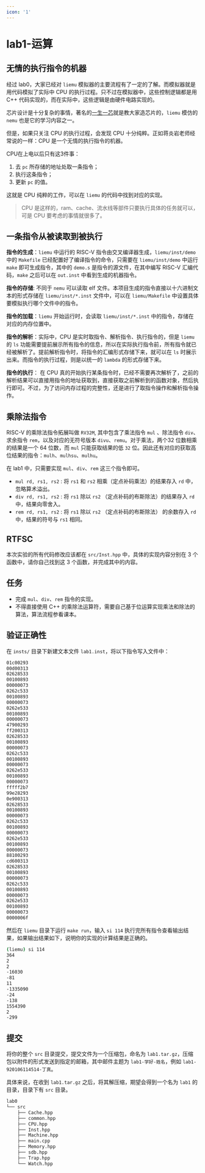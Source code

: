 ```yaml
---
icon: '1'
---
```


# lab1-运算

## 无情的执行指令的机器

经过 lab0，大家已经对 `liemu` 模拟器的主要流程有了一定的了解。而模拟器就是用代码模拟了实际中 CPU 的执行过程。只不过在模拟器中，这些控制逻辑都是用 C++ 代码实现的，而在实际中，这些逻辑是由硬件电路实现的。

芯片设计是十分复杂的事情，著名的[一生一芯](https://ysyx.oscc.cc/)就是教大家造芯片的，`liemu` 模仿的 `nemu` 也是它的学习内容之一。

但是，如果只关注 CPU 的执行过程，会发现 CPU 十分纯粹。正如蒋炎岩老师经常说的一样：CPU 是一个无情的执行指令的机器。

CPU在上电以后只有这3件事：

1. 去 `pc` 所存储的地址处取一条指令；
2. 执行这条指令；
3. 更新 `pc` 的值。

这就是 CPU 纯粹的工作，可以在 `liemu` 的代码中找到对应的实现。

> CPU 是这样的，ram、cache、流水线等部件只要执行具体的任务就可以，可是 CPU 要考虑的事情就很多了。

## 一条指令从被读取到被执行

**指令的生成**：`liemu` 中运行的 RISC-V 指令由交叉编译器生成，`liemu/inst/demo` 中的 `Makefile` 已经配置好了编译指令的命令，只需要在 `liemu/inst/demo` 中运行 `make` 即可生成指令，其中的 `demo.s` 是指令的源文件，在其中编写 RISC-V 汇编代码，`make` 之后可以在 `out.inst` 中看到生成的机器指令。

**指令的存储**: 不同于 `nemu` 可以读取 elf 文件。本项目生成的指令直接以十六进制文本的形式存储在 `liemu/inst/*.inst` 文件中，可以在 `liemu/Makefile` 中设置具体要模拟执行哪个文件中的指令。

**指令的加载**：`liemu` 开始运行时，会读取 `liemu/inst/*.inst` 中的指令，存储在对应的内存位置中。

**指令的解析**：实际中，CPU 是实时取指令、解析指令、执行指令的，但是 `liemu` 的 `ls` 功能需要提前展示所有指令的信息，所以在实际执行指令前，所有指令就已经被解析了。提前解析指令时，将指令的汇编形式存储下来，就可以在 `ls` 时展示出来。而指令的执行过程，则是以统一的 `lambda` 的形式存储下来。

**指令的执行**： 在 CPU 真的开始执行某条指令时，已经不需要再次解析了，之前的解析结果可以直接用指令的地址获取到，直接获取之前解析到的函数对象，然后执行即可。不过，为了访问内存过程的完整性，还是进行了取指令操作和解析指令操作。

## 乘除法指令

RISC-V 的乘除法指令拓展叫做 `RV32M`, 其中包含了乘法指令 `mul` 、除法指令 `div`、求余指令 `rem`，以及对应的无符号版本 `divu`、`remu`。对于乘法，两个32 位数相乘的结果是一个 64 位数，而 `mul` 只能获取结果的低 `32` 位。因此还有对应的获取高位结果的指令：`mulh`、`mulhsu`、`mulhu`。

在 lab1 中，只需要实现 `mul`、`div`、`rem` 这三个指令即可。

- `mul rd, rs1, rs2` : 将 `rs1` 和 `rs2` 相乘（定点补码乘法）的结果存入 `rd` 中， 忽略算术溢出。
- `div rd, rs1, rs2` : 将 `rs1` 除以 `rs2` （定点补码的布斯除法）的结果存入 `rd` 中，结果向零舍入。
- `rem rd, rs1, rs2` : 将 `rs1` 除以 `rs2` （定点补码的布斯除法） 的余数存入 `rd` 中，结果的符号与 `rs1` 相同。

## RTFSC

本次实验的所有代码修改应该都在 `src/Inst.hpp` 中，具体的实现内容分别在 3 个函数中，请你自己找到这 3 个函数，并完成其中的内容。

## 任务

- 完成 `mul`、`div`、`rem` 指令的实现。
- 不得直接使用 C++ 的乘除法运算符，需要自己基于位运算实现乘法和除法的算法，算法流程参看课本。

## 验证正确性

在 `insts/` 目录下新建文本文件 `lab1.inst`，将以下指令写入文件中：

```bash
01c00293
00d00313
02628533
00100893
00000073
0262c533
00100893
00000073
0262e533
00100893
00000073
47900293
ff200313
02628533
00100893
00000073
0262c533
00100893
00000073
0262e533
00100893
00000073
fffff2b7
99e28293
0e900313
02628533
00100893
00000073
0262c533
00100893
00000073
0262e533
00100893
00000073
88100293
cd600313
02628533
00100893
00000073
0262c533
00100893
00000073
0262e533
00100893
00000073
0000006f
```

然后在 `liemu` 目录下运行 `make run`，输入 `si 114` 执行完所有指令查看输出结果，如果输出结果如下，说明你的实现的计算结果是正确的。

```bash
(liemu) si 114
364
2
2
-16030
-81
11
-1335090
-24
-138
1554390
2
-299
```

## 提交

将你的整个 `src` 目录提交，提交文件为一个压缩包，命名为 `lab1.tar.gz`，压缩包以附件的形式发送到指定的邮箱，其中邮件主题为 `lab1-学好-姓名`，例如 `lab1-920106114514-丁真`。

具体来说，在收到 `lab1.tar.gz` 之后，将其解压缩，期望会得到一个名为 `lab1` 的目录，目录下有 `src` 目录。

```bash
lab0
└── src
    ├── Cache.hpp
    ├── common.hpp
    ├── CPU.hpp
    ├── Inst.hpp
    ├── Machine.hpp
    ├── main.cpp
    ├── Memory.hpp
    ├── sdb.hpp
    ├── Trap.hpp
    └── Watch.hpp
```
